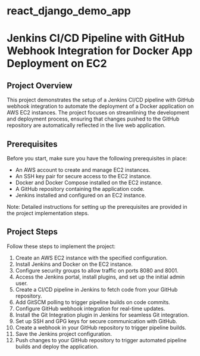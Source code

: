 # react_django_demo_app
# Jenkins CI/CD Pipeline with GitHub Webhook Integration for Docker App Deployment on EC2
## Project Overview
This project demonstrates the setup of a Jenkins CI/CD pipeline with GitHub webhook integration to automate the deployment of a Docker application on AWS EC2 instances. The project focuses on streamlining the development and deployment process, ensuring that changes pushed to the GitHub repository are automatically reflected in the live web application.
## Prerequisites

Before you start, make sure you have the following prerequisites in place:

- An AWS account to create and manage EC2 instances.
- An SSH key pair for secure access to the EC2 instance.
- Docker and Docker Compose installed on the EC2 instance.
- A GitHub repository containing the application code.
- Jenkins installed and configured on an EC2 instance.

Note: Detailed instructions for setting up the prerequisites are provided in the project implementation steps.
## Project Steps

Follow these steps to implement the project:

1. Create an AWS EC2 instance with the specified configuration.
2. Install Jenkins and Docker on the EC2 instance.
3. Configure security groups to allow traffic on ports 8080 and 8001.
4. Access the Jenkins portal, install plugins, and set up the initial admin user.
5. Create a CI/CD pipeline in Jenkins to fetch code from your GitHub repository.
6. Add GitSCM polling to trigger pipeline builds on code commits.
7. Configure GitHub webhook integration for real-time updates.
8. Install the Git Integration plugin in Jenkins for seamless Git integration.
9. Set up SSH and GPG keys for secure communication with GitHub.
10. Create a webhook in your GitHub repository to trigger pipeline builds.
11. Save the Jenkins project configuration.
12. Push changes to your GitHub repository to trigger automated pipeline builds and deploy the application.

